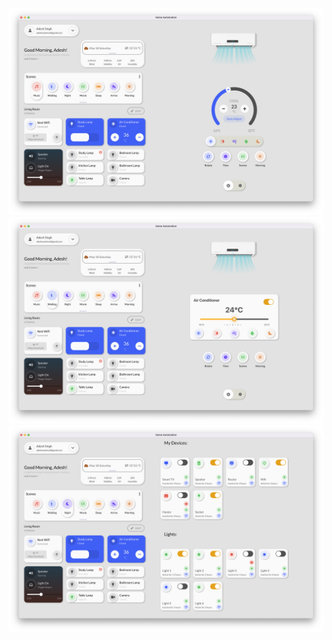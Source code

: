 ![Home Screen ](https://github.com/cppqtdev/QT-Modern-Home-Automation/blob/main/screenshots/Home-Screen.png)
![Home Screen 2 ](https://github.com/cppqtdev/QT-Modern-Home-Automation/blob/main/screenshots/Home-Screen-2.png)
![Home Screen 3 ](https://github.com/cppqtdev/QT-Modern-Home-Automation/blob/main/screenshots/Home-Screen-3.png)
